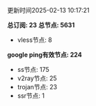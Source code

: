 更新时间2025-02-13 10:17:21

**总订阅: 23**
**总节点: 5631**
- vless节点: 8

**google ping有效节点: 224**
- ss节点: 175
- v2ray节点: 25
- trojan节点: 23
- ssr节点: 1
